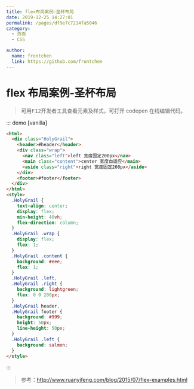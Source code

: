 ```yaml
---
title: flex布局案例-圣杯布局
date: 2019-12-25 14:27:01
permalink: /pages/df9e7c7214fa5046
category:
  - 页面
  - CSS

author:
  name: frontchen
  link: https://github.com/frontchen
---
```


# flex 布局案例-圣杯布局

> 可用<kbd>F12</kbd>开发者工具查看元素及样式，可打开 codepen 在线编辑代码。

::: demo [vanilla]

```html
<html>
  <div class="HolyGrail">
    <header>#header</header>
    <div class="wrap">
      <nav class="left">left 宽度固定200px</nav>
      <main class="content">center 宽度自适应</main>
      <aside class="right">right 宽度固定200px</aside>
    </div>
    <footer>#footer</footer>
  </div>
</html>
<style>
  .HolyGrail {
    text-align: center;
    display: flex;
    min-height: 40vh;
    flex-direction: column;
  }
  .HolyGrail .wrap {
    display: flex;
    flex: 1;
  }
  .HolyGrail .content {
    background: #eee;
    flex: 1;
  }
  .HolyGrail .left,
  .HolyGrail .right {
    background: lightgreen;
    flex: 0 0 200px;
  }
  .HolyGrail header,
  .HolyGrail footer {
    background: #999;
    height: 50px;
    line-height: 50px;
  }
  .HolyGrail .left {
    background: salmon;
  }
</style>
```

:::

> 参考：<http://www.ruanyifeng.com/blog/2015/07/flex-examples.html>
